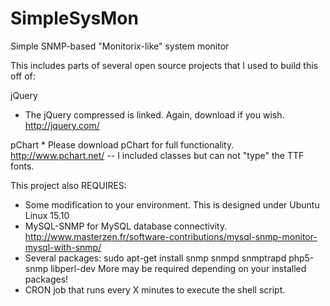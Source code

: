 # SimpleSysMon
Simple SNMP-based "Monitorix-like" system monitor

This includes parts of several open source projects that I used to build this off of:

jQuery
  * The jQuery compressed is linked. Again, download if you wish. http://jquery.com/

pChart 
    * Please download pChart for full functionality. http://www.pchart.net/ -- I included classes but can not "type" the TTF fonts.
    
This project also REQUIRES:
  * Some modification to your environment. This is designed under Ubuntu Linux 15.10
  * MySQL-SNMP for MySQL database connectivity. http://www.masterzen.fr/software-contributions/mysql-snmp-monitor-mysql-with-snmp/
  * Several packages:
        sudo apt-get install snmp snmpd snmptrapd php5-snmp libperl-dev 
        More may be required depending on your installed packages!
  * CRON job that runs every X minutes to execute the shell script.
